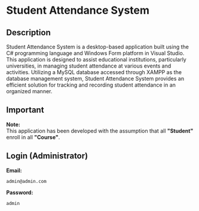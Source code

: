 # Student Attendance System
## Description
Student Attendance System is a desktop-based application built using the C# programming language and Windows Form platform in Visual Studio. This application is designed to assist educational institutions, particularly universities, in managing student attendance at various events and activities. Utilizing a MySQL database accessed through XAMPP as the database management system, Student Attendance System provides an efficient solution for tracking and recording student attendance in an organized manner.

## Important
**Note:**  
This application has been developed with the assumption that all __"Student"__ enroll in all __"Course"__.

## Login (Administrator)
**Email:**  
```
admin@admin.com
```

**Password:**  
```
admin
```
